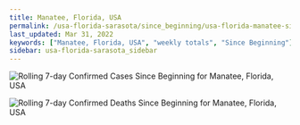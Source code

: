 ```yaml
---
title: Manatee, Florida, USA
permalink: /usa-florida-sarasota/since_beginning/usa-florida-manatee-since_beginning.html
last_updated: Mar 31, 2022
keywords: ["Manatee, Florida, USA", "weekly totals", "Since Beginning"]
sidebar: usa-florida-sarasota_sidebar
---
```


![Rolling 7-day Confirmed Cases Since Beginning for Manatee, Florida, USA](/covid_tracker/images/graphs/usa-florida-manatee-rolling_7_days_confirmed-since_beginning_graph.png)

![Rolling 7-day Confirmed Deaths Since Beginning for Manatee, Florida, USA](/covid_tracker/images/graphs/usa-florida-manatee-rolling_7_days_deaths-since_beginning_graph.png)

